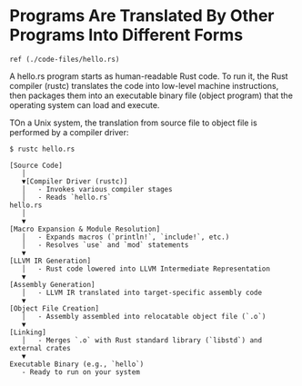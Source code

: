 # Programs Are Translated By Other Programs Into Different Forms

`ref (./code-files/hello.rs)`

A hello.rs program starts as human-readable Rust code. 
To run it, the Rust compiler (rustc) translates the code into low-level machine instructions, 
then packages them into an executable binary file (object program) that the operating system can load and execute.

TOn a Unix system, the translation from source file to object file is performed
by a compiler driver:
```bash
$ rustc hello.rs
``` 
```text
[Source Code]
   │
   ▼[Compiler Driver (rustc)]
   │   - Invokes various compiler stages
   │   - Reads `hello.rs`
hello.rs
   │
   ▼
[Macro Expansion & Module Resolution]
   │   - Expands macros (`println!`, `include!`, etc.)
   │   - Resolves `use` and `mod` statements
   ▼
[LLVM IR Generation]
   │   - Rust code lowered into LLVM Intermediate Representation
   ▼
[Assembly Generation]
   │   - LLVM IR translated into target-specific assembly code
   ▼
[Object File Creation]
   │   - Assembly assembled into relocatable object file (`.o`)
   ▼
[Linking]
   │   - Merges `.o` with Rust standard library (`libstd`) and external crates
   ▼
Executable Binary (e.g., `hello`)
   - Ready to run on your system